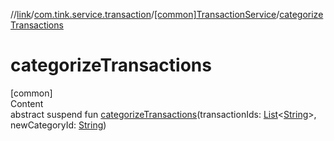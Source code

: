 //[link](../../index.md)/[com.tink.service.transaction](../index.md)/[[common]TransactionService](index.md)/[categorizeTransactions](categorize-transactions.md)



# categorizeTransactions  
[common]  
Content  
abstract suspend fun [categorizeTransactions](categorize-transactions.md)(transactionIds: [List](https://kotlinlang.org/api/latest/jvm/stdlib/kotlin.collections/-list/index.html)<[String](https://kotlinlang.org/api/latest/jvm/stdlib/kotlin/-string/index.html)>, newCategoryId: [String](https://kotlinlang.org/api/latest/jvm/stdlib/kotlin/-string/index.html))  



